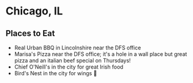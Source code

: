 # Chicago, IL
## Places to Eat
- Real Urban BBQ in Lincolnshire near the DFS office
- Marisa's Pizza near the DFS office; it's a hole in a wall place but great pizza and an italian beef special on Thursdays!
- Chief O'Neill's in the city for great Irish food
- Bird's Nest in the city for wings :chicken:

